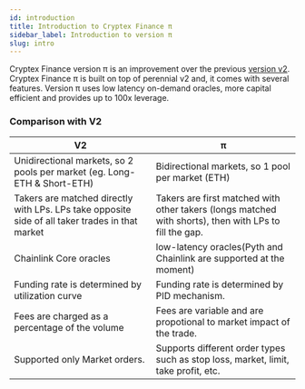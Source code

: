 ```yaml
---
id: introduction
title: Introduction to Cryptex Finance π
sidebar_label: Introduction to version π
slug: intro
---
```


Cryptex Finance version π is an improvement over the previous [version v2](v2/intro). 
Cryptex Finance π is built on top of perennial v2 and, it comes with several features.
Version π uses low latency on-demand oracles, more capital efficient and provides up to 100x leverage.

### Comparison with V2

| V2                                                                                              | π                                                                                                      |
|-------------------------------------------------------------------------------------------------|--------------------------------------------------------------------------------------------------------|
| Unidirectional markets, so 2 pools per market (eg. Long-ETH & Short-ETH)                        | Bidirectional markets, so 1 pool per market (ETH)                                                      |
 | Takers are matched directly with LPs. LPs take opposite side of all taker trades in that market | Takers are first matched with other takers (longs matched with shorts), then with LPs to fill the gap. |
| Chainlink Core oracles                                                                          | low-latency oracles(Pyth and Chainlink are supported at the moment)                                    |
| Funding rate is determined by utilization curve                                                 | Funding rate is determined by PID mechanism.                                                           |
| Fees are charged as a percentage of the volume                                                  | Fees are variable and are propotional to market impact of the trade.                                   |
| Supported only Market orders.                                                                   | Supports different order types such as stop loss, market, limit, take profit, etc.                     |

